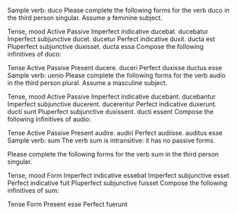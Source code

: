 Sample verb: duco
Please complete the following forms for the verb duco in the third person singular. Assume a feminine subject.

Tense, mood	              Active	           Passive
Imperfect indicative	 	 ducebat.            ducebatur
Imperfect subjunctive	 	 ducet.             ducetur
Perfect indicative	 	 duxit.                ducta est
Pluperfect subjunctive	 	 duxisset.         ducta essa
Compose the following infinitives of duco:

Tense	           Active	     Passive
Present	 	       ducere.     duceri
Perfect	 	       duxisse     ductus esse
Sample verb: uenio
Please complete the following forms for the verb audio in the third person plural. Assume a masculine subject.

Tense, mood	                  Active	    Passive
Imperfect indicative	 	     ducebant.    ducebantur
Imperfect subjunctive	 	     ducerent.    ducerentur
Perfect indicative	 	       duxerunt.    ducti sunt
Pluperfect subjunctive	 	   duxissent.   ducti essent
Compose the following infinitives of audio:

Tense	             Active	    Passive
Present	 	         audire.    audiri
Perfect	 	         audiisse.  auditus esse
Sample verb: sum
The verb sum is intransitive: it has no passive forms.

Please complete the following forms for the verb sum in the third person singular.

Tense, mood	Form
Imperfect indicative	essebat 
Imperfect subjunctive	 esset
Perfect indicative	   fuit
Pluperfect subjunctive	fuisset
Compose the following infinitives of sum:

Tense	Form
Present	 esse
Perfect	 fuerunt
